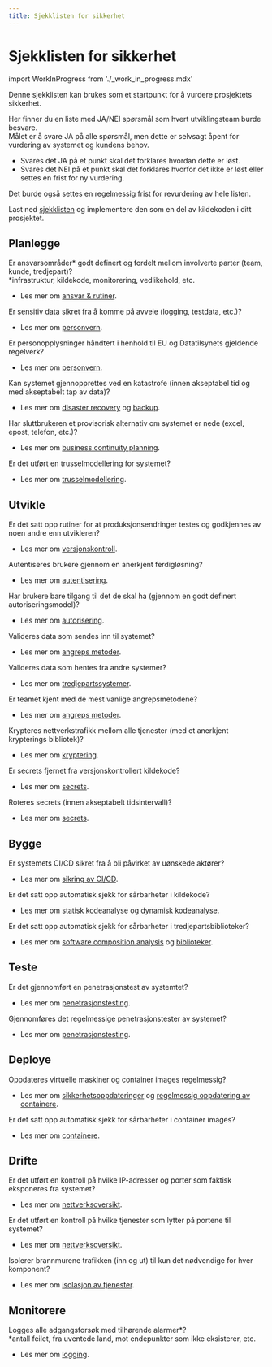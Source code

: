 ```yaml
--- 
title: Sjekklisten for sikkerhet
---
```


# Sjekklisten for sikkerhet

import WorkInProgress from './_work_in_progress.mdx'

<WorkInProgress />
Denne sjekklisten kan brukes som et startpunkt for å vurdere prosjektets sikkerhet.

Her finner du en liste med JA/NEI spørsmål som hvert utviklingsteam burde besvare.  
Målet er å svare JA på alle spørsmål, men dette er selvsagt åpent for vurdering av systemet og kundens behov.
- Svares det JA på et punkt skal det forklares hvordan dette er løst.
- Svares det NEI på et punkt skal det forklares hvorfor det ikke er løst eller settes en frist for ny vurdering.

Det burde også settes en regelmessig frist for revurdering av hele listen.

Last ned [sjekklisten](https://raw.githubusercontent.com/bouvet/sikkerhet.bouvet.no/main/docs/checklist.md) og implementere den som en del av kildekoden i ditt prosjektet.

## Planlegge
Er ansvarsområder* godt definert og fordelt mellom involverte parter (team, kunde, tredjepart)?  
\*infrastruktur, kildekode, monitorering, vedlikehold, etc.  
- Les mer om [ansvar & rutiner](https://sikkerhet.bouvet.no/planlegge/ansvar-rutiner).

Er sensitiv data sikret fra å komme på avveie (logging, testdata, etc.)?  
- Les mer om [personvern](https://sikkerhet.bouvet.no/planlegge/privacy).

Er personopplysninger håndtert i henhold til EU og Datatilsynets gjeldende regelverk?  
- Les mer om [personvern](https://sikkerhet.bouvet.no/planlegge/privacy).

Kan systemet gjennopprettes ved en katastrofe (innen akseptabel tid og med akseptabelt tap av data)?  
- Les mer om [disaster recovery](https://sikkerhet.bouvet.no/planlegge/disaster-recovery)
og [backup](https://sikkerhet.bouvet.no/drifte/storage#backup).

Har sluttbrukeren et provisorisk alternativ om systemet er nede (excel, epost, telefon, etc.)?  
- Les mer om [business continuity planning](https://sikkerhet.bouvet.no/planlegge/business-continuity).

Er det utført en trusselmodellering for systemet?  
- Les mer om [trusselmodellering](https://sikkerhet.bouvet.no/planlegge/trusselmodellering).

## Utvikle
Er det satt opp rutiner for at produksjonsendringer testes og godkjennes av noen andre enn utvikleren?  
- Les mer om [versjonskontroll](https://sikkerhet.bouvet.no/utvikle/version_control).

Autentiseres brukere gjennom en anerkjent ferdigløsning?  
- Les mer om [autentisering](https://sikkerhet.bouvet.no/utvikle/kildekode#autentisering).

Har brukere bare tilgang til det de skal ha (gjennom en godt definert autoriseringsmodel)?  
- Les mer om [autorisering](https://sikkerhet.bouvet.no/utvikle/kildekode#autorisering).

Valideres data som sendes inn til systemet?  
- Les mer om [angreps metoder](https://sikkerhet.bouvet.no/utvikle/kildekode/#angreps-metoder).

Valideres data som hentes fra andre systemer?  
- Les mer om [tredjepartssystemer](https://sikkerhet.bouvet.no/utvikle/kildekode#tredjepartssystemer).

Er teamet kjent med de mest vanlige angrepsmetodene?  
- Les mer om [angreps metoder](https://sikkerhet.bouvet.no/utvikle/kildekode#angreps-metoder).

Krypteres nettverkstrafikk mellom alle tjenester (med et anerkjent krypterings bibliotek)?  
- Les mer om [kryptering](https://sikkerhet.bouvet.no/utvikle/kildekode#kryptering).

Er secrets fjernet fra versjonskontrollert kildekode?  
- Les mer om [secrets](https://sikkerhet.bouvet.no/utvikle/kildekode#secrets).

Roteres secrets (innen akseptabelt tidsintervall)?  
- Les mer om [secrets](https://sikkerhet.bouvet.no/utvikle/kildekode#secrets).

## Bygge
Er systemets CI/CD sikret fra å bli påvirket av uønskede aktører?  
- Les mer om [sikring av CI/CD](https://sikkerhet.bouvet.no/bygge/sikring-av-ci-cd).

Er det satt opp automatisk sjekk for sårbarheter i kildekode?  
- Les mer om [statisk kodeanalyse](https://sikkerhet.bouvet.no/bygge/statisk-kodeanalyse-sast)
og [dynamisk kodeanalyse](https://sikkerhet.bouvet.no/bygge/dynamisk-kodeanalyse-dast).

Er det satt opp automatisk sjekk for sårbarheter i tredjepartsbiblioteker?  
- Les mer om [software composition analysis](https://sikkerhet.bouvet.no/bygge/software-composition-analysis-sca)
og [biblioteker](https://sikkerhet.bouvet.no/utvikle/biblioteker).

## Teste
Er det gjennomført en penetrasjonstest av systemtet?  
- Les mer om [penetrasjonstesting](https://sikkerhet.bouvet.no/teste/penetrasjonstesting).

Gjennomføres det regelmessige penetrasjonstester av systemet?  
- Les mer om [penetrasjonstesting](https://sikkerhet.bouvet.no/teste/penetrasjonstesting).

## Deploye
Oppdateres virtuelle maskiner og container images regelmessig?  
- Les mer om [sikkerhetsoppdateringer](https://sikkerhet.bouvet.no/deploye/virtual_machines#sikkerhetsoppdateringer)
og [regelmessig oppdatering av containere](https://sikkerhet.bouvet.no/deploye/containers#oppdater-regelmessig).

Er det satt opp automatisk sjekk for sårbarheter i container images?  
- Les mer om [containere](https://sikkerhet.bouvet.no/deploye/containers).

## Drifte
Er det utført en kontroll på hvilke IP-adresser og porter som faktisk eksponeres fra systemet?  
- Les mer om [nettverksoversikt](https://sikkerhet.bouvet.no/drifte/network#f%C3%A5-oversikt-over-nettverket).

Er det utført en kontroll på hvilke tjenester som lytter på portene til systemet?  
- Les mer om [nettverksoversikt](https://sikkerhet.bouvet.no/drifte/network#f%C3%A5-oversikt-over-nettverket).

Isolerer brannmurene trafikken (inn og ut) til kun det nødvendige for hver komponent?  
- Les mer om [isolasjon av tjenester](https://sikkerhet.bouvet.no/drifte/network#isolasjon-av-tjenester).

## Monitorere
Logges alle adgangsforsøk med tilhørende alarmer*?  
\*antall feilet, fra uventede land, mot endepunkter som ikke eksisterer, etc.  
- Les mer om [logging](https://sikkerhet.bouvet.no/monitorere/logging).
